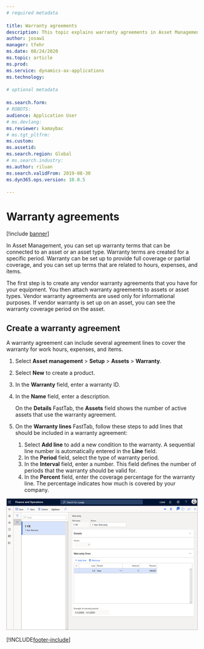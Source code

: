 ```yaml
---
# required metadata

title: Warranty agreements
description: This topic explains warranty agreements in Asset Management.
author: josaw1
manager: tfehr
ms.date: 08/24/2020
ms.topic: article
ms.prod: 
ms.service: dynamics-ax-applications
ms.technology: 

# optional metadata

ms.search.form: 
# ROBOTS: 
audience: Application User
# ms.devlang: 
ms.reviewer: kamaybac
# ms.tgt_pltfrm: 
ms.custom: 
ms.assetid: 
ms.search.region: Global
# ms.search.industry: 
ms.author: riluan
ms.search.validFrom: 2019-08-30
ms.dyn365.ops.version: 10.0.5

---
```


# Warranty agreements

[!include [banner](../../includes/banner.md)]

 


In Asset Management, you can set up warranty terms that can be connected to an asset or an asset type. Warranty terms are created for a specific period. Warranty can be set up to provide full coverage or partial coverage, and you can set up terms that are related to hours, expenses, and items.

The first step is to create any vendor warranty agreements that you have for your equipment. You then attach warranty agreements to assets or asset types. Vendor warranty agreements are used only for informational purposes. If vendor warranty is set up on an asset, you can see the warranty coverage period on the asset.

## Create a warranty agreement

A warranty agreement can include several agreement lines to cover the warranty for work hours, expenses, and items.

1. Select **Asset management** \> **Setup** \> **Assets** \> **Warranty**.
2. Select **New** to create a product.
3. In the **Warranty** field, enter a warranty ID. 
4. In the **Name** field, enter a description.

    On the **Details** FastTab, the **Assets** field shows the number of active assets that use the warranty agreement.

5. On the **Warranty lines** FastTab, follow these steps to add lines that should be included in a warranty agreement:

    1. Select **Add line** to add a new condition to the warranty. A sequential line number is automatically entered in the **Line** field.
    2. In the **Period** field, select the type of warranty period.
    3. In the **Interval** field, enter a number. This field defines the number of periods that the warranty should be valid for.
    4. In the **Percent** field, enter the coverage percentage for the warranty line. The percentage indicates how much is covered by your company.

![Warranty page](media/01-warranty.png)


[!INCLUDE[footer-include](../../../includes/footer-banner.md)]